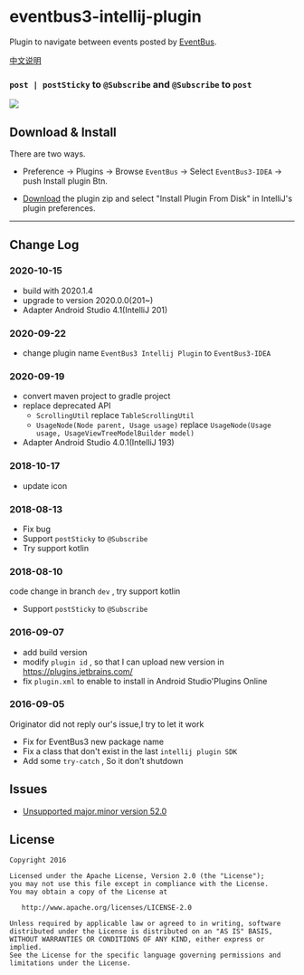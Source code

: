 # eventbus3-intellij-plugin

Plugin to navigate between events posted by [EventBus](https://github.com/greenrobot/EventBus).

[中文说明](./README-zh.md)

### `post | postSticky` to `@Subscribe` and `@Subscribe` to `post`

![](https://raw.githubusercontent.com/kgmyshin/eventbus3-intellij-plugin/master/art/cap.gif)


## Download & Install

There are two ways.

- Preference -> Plugins -> Browse `EventBus` -> Select `EventBus3-IDEA` -> push Install plugin Btn.

- [Download](https://github.com/likfe/eventbus3-intellij-plugin/releases) the plugin zip and select "Install Plugin From Disk" in IntelliJ's plugin preferences.

----

## Change Log

### 2020-10-15
- build with 2020.1.4
- upgrade to version 2020.0.0(201~)
- Adapter Android Studio 4.1(IntelliJ 201)

### 2020-09-22
- change plugin name `EventBus3 Intellij Plugin` to `EventBus3-IDEA`

### 2020-09-19
- convert maven project to gradle project
- replace deprecated API
    - `ScrollingUtil` replace `TableScrollingUtil`
    - `UsageNode(Node parent, Usage usage)` replace `UsageNode(Usage usage, UsageViewTreeModelBuilder model)`
- Adapter Android Studio 4.0.1(IntelliJ 193)

### 2018-10-17

- update icon

### 2018-08-13

- Fix bug
- Support `postSticky` to `@Subscribe`
- Try support kotlin

### 2018-08-10

code change in branch `dev` , try support kotlin

- Support `postSticky` to `@Subscribe`


### 2016-09-07
- add build version
- modify `plugin id` , so that I can upload new version in https://plugins.jetbrains.com/
- fix `plugin.xml` to enable to install in Android Studio'Plugins Online

### 2016-09-05
Originator did not reply our's issue,I try to let it work

- Fix for EventBus3 new package name
- Fix a class that don't exist in the last `intellij plugin SDK`
- Add some `try-catch` , So it don't shutdown

## Issues

- [Unsupported major.minor version 52.0](https://github.com/likfe/eventbus3-intellij-plugin/issues/1)


## License 

```
Copyright 2016

Licensed under the Apache License, Version 2.0 (the "License");
you may not use this file except in compliance with the License.
You may obtain a copy of the License at

   http://www.apache.org/licenses/LICENSE-2.0

Unless required by applicable law or agreed to in writing, software
distributed under the License is distributed on an "AS IS" BASIS,
WITHOUT WARRANTIES OR CONDITIONS OF ANY KIND, either express or implied.
See the License for the specific language governing permissions and
limitations under the License.
```
